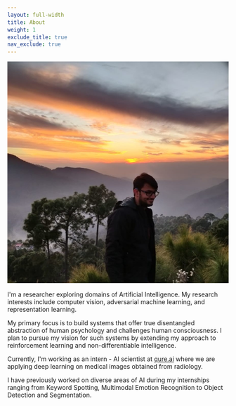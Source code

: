 ```yaml
---
layout: full-width
title: About
weight: 1
exclude_title: true
nav_exclude: true
---
```


<img class="headshot" src="assets/img/headshot.jpg">

I'm a researcher exploring domains of Artificial Intelligence. My research interests include computer vision, adversarial machine learning, and representation learning.

My primary focus is to build systems that offer true disentangled abstraction of human psychology and challenges human consciousness. I plan to pursue my vision for such systems by extending my approach to reinforcement learning and non-differentiable intelligence.

Currently, I'm working as an intern - AI scientist at [qure.ai](https://qure.ai/) where we are applying deep learning on medical images obtained from radiology.

I have previously worked on diverse areas of AI during my internships ranging from Keyword Spotting, Multimodal Emotion Recognition to Object Detection and Segmentation.

<!-- I'm a research scientist at the University of Illinois Urbana-Champaign's [Institute for Sustainability, Energy, and Environment](https://sustainability.illinois.edu/).

My recent [research]({{site.baseurl}}/research.html) is primarily in soil carbon, water quality, and childhood lead poisoning. My methodological interests include Bayesian multilevel and spatiotemporal modeling, causal inference, targeted interventions, and experimental design.

I was previously at the University of Chicago's [Harris School of Public Policy](http://harris.uchicago.edu) and [Center for Data Science and Public Policy](http://dsapp.uchicago.edu). Before that, I studied mathematics at Northwestern where my [dissertation]({{site.baseurl}}/assets/pdf/dissertation.pdf) was in the field of geometric analysis. -->
